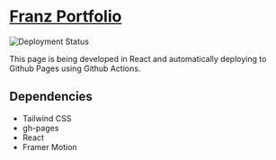 # [Franz Portfolio](https://franz-e.net)

![Deployment Status](https://github.com/franz-net/franz-net.github.io/workflows/pages-ci/badge.svg)

This page is being developed in React and automatically deploying to Github Pages using Github Actions.

## Dependencies

- Tailwind CSS
- gh-pages
- React
- Framer Motion
